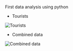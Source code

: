 First data analysis using python



* Tourists
  
![Tourists](https://github.com/user-attachments/assets/83c6d105-f31e-4f03-b06c-873cf6f8558e)

* Combined data
  
![Combined data](https://github.com/user-attachments/assets/ac8d0b7c-98fa-49eb-bbea-1b75672b64c4)
